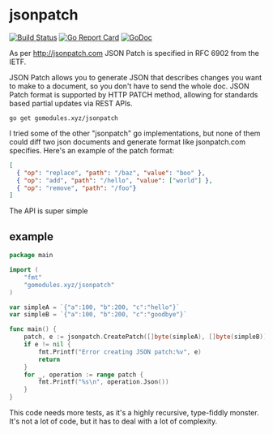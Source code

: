 # jsonpatch

[![Build Status](https://travis-ci.org/appscode/jsonpatch.svg?branch=master)](https://travis-ci.org/appscode/jsonpatch)
[![Go Report Card](https://goreportcard.com/badge/appscode/jsonpatch "Go Report Card")](https://goreportcard.com/report/appscode/jsonpatch)
[![GoDoc](https://godoc.org/gomodules.xyz/jsonpatch?status.svg "GoDoc")](https://godoc.org/gomodules.xyz/jsonpatch)

As per http://jsonpatch.com JSON Patch is specified in RFC 6902 from the IETF.

JSON Patch allows you to generate JSON that describes changes you want to make to a document, so you don't have to send the whole doc. JSON Patch format is supported by HTTP PATCH method, allowing for standards based partial updates via REST APIs.

```console
go get gomodules.xyz/jsonpatch
```

I tried some of the other "jsonpatch" go implementations, but none of them could diff two json documents and generate format like jsonpatch.com specifies. Here's an example of the patch format:

```json
[
  { "op": "replace", "path": "/baz", "value": "boo" },
  { "op": "add", "path": "/hello", "value": ["world"] },
  { "op": "remove", "path": "/foo"}
]

```
The API is super simple

## example

```go
package main

import (
	"fmt"
	"gomodules.xyz/jsonpatch"
)

var simpleA = `{"a":100, "b":200, "c":"hello"}`
var simpleB = `{"a":100, "b":200, "c":"goodbye"}`

func main() {
	patch, e := jsonpatch.CreatePatch([]byte(simpleA), []byte(simpleB))
	if e != nil {
		fmt.Printf("Error creating JSON patch:%v", e)
		return
	}
	for _, operation := range patch {
		fmt.Printf("%s\n", operation.Json())
	}
}
```

This code needs more tests, as it's a highly recursive, type-fiddly monster. It's not a lot of code, but it has to deal with a lot of complexity.
